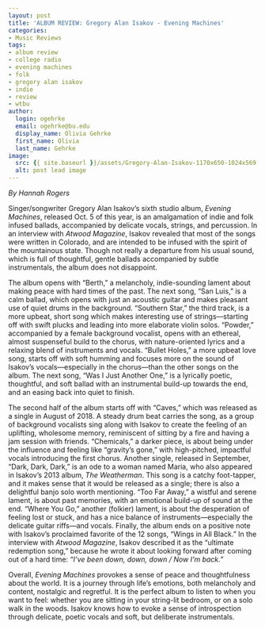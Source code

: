 ```yaml
---
layout: post
title: 'ALBUM REVIEW: Gregory Alan Isakov - Evening Machines'
categories:
- Music Reviews
tags:
- album review
- college radio
- evening machines
- folk
- gregory alan isakov
- indie
- review
- wtbu
author:
  login: ogehrke
  email: ogehrke@bu.edu
  display_name: Olivia Gehrke
  first_name: Olivia
  last_name: Gehrke
image:
  src: {{ site.baseurl }}/assets/Gregory-Alan-Isakov-1170x650-1024x569.jpg
  alt: post lead image
---
```


_By Hannah Rogers_

Singer/songwriter Gregory Alan Isakov’s sixth studio album, _Evening Machines_, released Oct. 5 of this year, is an amalgamation of indie and folk infused ballads, accompanied by delicate vocals, strings, and percussion. In an interview with _Atwood Magazine_, Isakov revealed that most of the songs were written in Colorado, and are intended to be infused with the spirit of the mountainous state. Though not really a departure from his usual sound, which is full of thoughtful, gentle ballads accompanied by subtle instrumentals, the album does not disappoint.

The album opens with “Berth,” a melancholy, indie-sounding lament about making peace with hard times of the past. The next song, “San Luis,” is a calm ballad, which opens with just an acoustic guitar and makes pleasant use of quiet drums in the background. “Southern Star,” the third track, is a more upbeat, short song which makes interesting use of strings—starting off with swift plucks and leading into more elaborate violin solos. “Powder,” accompanied by a female background vocalist, opens with an ethereal, almost suspenseful build to the chorus, with nature-oriented lyrics and a relaxing blend of instruments and vocals. “Bullet Holes,” a more upbeat love song, starts off with soft humming and focuses more on the sound of Isakov’s vocals—especially in the chorus—than the other songs on the album. The next song, “Was I Just Another One,” is a lyrically poetic, thoughtful, and soft ballad with an instrumental build-up towards the end, and an easing back into quiet to finish.

The second half of the album starts off with “Caves,” which was released as a single in August of 2018. A steady drum beat carries the song, as a group of background vocalists sing along with Isakov to create the feeling of an uplifting, wholesome memory, reminiscent of sitting by a fire and having a jam session with friends. “Chemicals,” a darker piece, is about being under the influence and feeling like “gravity’s gone,” with high-pitched, impactful vocals introducing the first chorus. Another single, released in September, “Dark, Dark, Dark,” is an ode to a woman named Maria, who also appeared in Isakov’s 2013 album, _The Weatherman_. This song is a catchy foot-tapper, and it makes sense that it would be released as a single; there is also a delightful banjo solo worth mentioning. “Too Far Away,” a wistful and serene lament, is about past memories, with an emotional build-up of sound at the end. “Where You Go,” another (folkier) lament, is about the desperation of feeling lost or stuck, and has a nice balance of instruments—especially the delicate guitar riffs—and vocals. Finally, the album ends on a positive note with Isakov’s proclaimed favorite of the 12 songs, “Wings in All Black.” In the interview with _Atwood Magazine_, Isakov described it as the “ultimate redemption song,” because he wrote it about looking forward after coming out of a hard time: _“I’ve been down, down, down / Now I’m back.”_

Overall, _Evening Machines_ provokes a sense of peace and thoughtfulness about the world. It is a journey through life’s emotions, both melancholy and content, nostalgic and regretful. It is the perfect album to listen to when you want to feel: whether you are sitting in your string-lit bedroom, or on a solo walk in the woods. Isakov knows how to evoke a sense of introspection through delicate, poetic vocals and soft, but deliberate instrumentals.